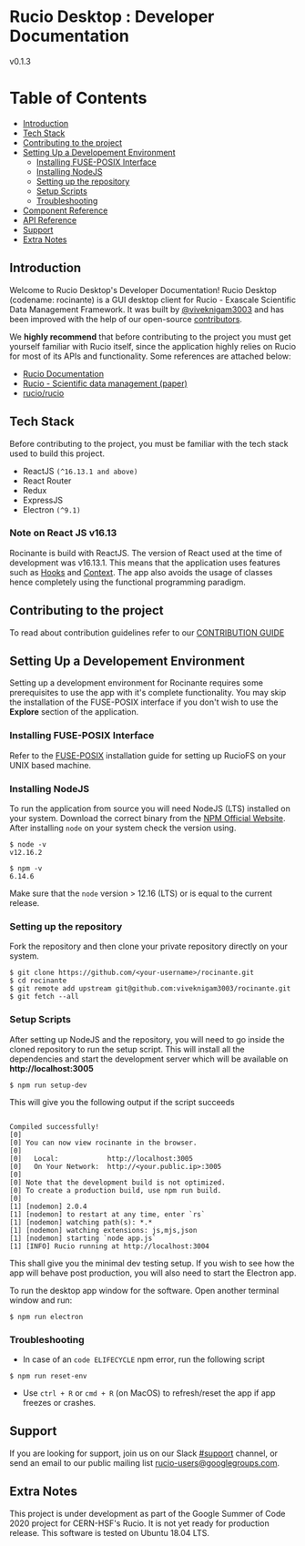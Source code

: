 # Rucio Desktop : Developer Documentation
v0.1.3

# Table of Contents

<!--ts-->

* [Introduction](#introduction)
* [Tech Stack](#tech-stack)
* [Contributing to the project](#contributing-to-the-project)
* [Setting Up a Developement Environment](#setting-up-a-development-environment)
    * [Installing FUSE-POSIX Interface](#installing-fuse-posix-interface)
    * [Installing NodeJS](#installing-nodejs)
    * [Setting up the repository](#setting-up-the-repository)
    * [Setup Scripts](#setup-scripts)
    * [Troubleshooting](#troubleshooting)
* [Component Reference](#component-reference)
* [API Reference](https://github.com/rucio/desktop/tree/master/docs/dev/API%20Docs)
* [Support](#support)
* [Extra Notes](#extra-notes)
<!--te-->

## Introduction
Welcome to Rucio Desktop's Developer Documentation!
Rucio Desktop (codename: rocinante) is a GUI desktop client for Rucio - Exascale Scientific Data Management Framework. 
It was built by [@viveknigam3003](https://github.com/viveknigam3003) and has been improved with the help of our open-source [contributors](https://github.com/rucio/desktop/blob/master/AUTHORS.md).

We __highly recommend__ that before contributing to the project you must get yourself familiar with Rucio itself, since the application highly relies on Rucio for most of its APIs and functionality. Some references are attached below:

* [Rucio Documentation](https://rucio.readthedocs.io/en/latest/)
* [Rucio - Scientific data management (paper)](https://arxiv.org/abs/1902.09857)
* [rucio/rucio](https://github.com/rucio/rucio)

## Tech Stack

Before contributing to the project, you must be familiar with the tech stack used to build this project.

* ReactJS `(^16.13.1 and above)`
* React Router
* Redux
* ExpressJS
* Electron `(^9.1)`

### Note on React JS v16.13

Rocinante is build with ReactJS.
The version of React used at the time of development was v16.13.1.
This means that the application uses features such as [Hooks](https://reactjs.org/docs/hooks-intro.html) and [Context](https://reactjs.org/docs/context.html).
The app also avoids the usage of classes hence completely using the functional programming paradigm.

## Contributing to the project

To read about contribution guidelines refer to our [CONTRIBUTION GUIDE](https://github.com/rucio/desktop/blob/master/CONTRIBUTING.md)

## Setting Up a Developement Environment

Setting up a development environment for Rocinante requires some prerequisites to use the app with it's complete functionality.
You may skip the installation of the FUSE-POSIX interface if you don't wish to use the __Explore__ section of the application.

### Installing FUSE-POSIX Interface

Refer to the [FUSE-POSIX](https://github.com/rucio/fuse-posix#getting-started) installation guide for setting up RucioFS on your UNIX based machine.

### Installing NodeJS

To run the application from source you will need NodeJS (LTS) installed on your system.
Download the correct binary from the [NPM Official Website](https://nodejs.org/en/). After installing `node` on your system check the version using.

```shell
$ node -v
v12.16.2

$ npm -v
6.14.6
```

Make sure that the `node` version > 12.16 (LTS) or is equal to the current release.


### Setting up the repository

Fork the repository and then clone your private repository directly on your system.

```shell
$ git clone https://github.com/<your-username>/rocinante.git
$ cd rocinante
$ git remote add upstream git@github.com:viveknigam3003/rocinante.git 
$ git fetch --all
```

### Setup Scripts

After setting up NodeJS and the repository, you will need to go inside the cloned repository to run the setup script. This will install all the dependencies and start the development server which will be available on __http://localhost:3005__

```shell
$ npm run setup-dev
```

This will give you the following output if the script succeeds

```shell

Compiled successfully!
[0] 
[0] You can now view rocinante in the browser.
[0] 
[0]   Local:            http://localhost:3005
[0]   On Your Network:  http://<your.public.ip>:3005
[0] 
[0] Note that the development build is not optimized.
[0] To create a production build, use npm run build.
[0] 
[1] [nodemon] 2.0.4
[1] [nodemon] to restart at any time, enter `rs`
[1] [nodemon] watching path(s): *.*
[1] [nodemon] watching extensions: js,mjs,json
[1] [nodemon] starting `node app.js`
[1] [INFO] Rucio running at http://localhost:3004

```

This shall give you the minimal dev testing setup.
If you wish to see how the app will behave post production, you will also need to start the Electron app.

To run the desktop app window for the software. 
Open another terminal window and run:

```shell
$ npm run electron
```

### Troubleshooting

* In case of an `code ELIFECYCLE` npm error, run the following script

```shell
$ npm run reset-env
```

* Use `ctrl + R` or `cmd + R` (on MacOS) to refresh/reset the app if app freezes or crashes.

## Support
If you are looking for support, join us on our Slack [#support](https://rucio.slack.com/messages/#support) channel, or send an email to our public mailing list [rucio-users@googlegroups.com](mailto:rucio-users@googlegroups.com).

## Extra Notes

This project is under development as part of the Google Summer of Code 2020 project for CERN-HSF's Rucio.
It is not yet ready for production release.
This software is tested on Ubuntu 18.04 LTS.